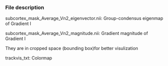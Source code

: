 ### File description

subcortex_mask_Average_Vn2_eigenvector.nii: Group-condensus eigenmap of Gradient I

subcortex_mask_Average_Vn2_magnitude.nii: Gradient magnitude of Gradient I

They are in cropped space (bounding box)for better visulization 

trackvis_txt: Colormap

